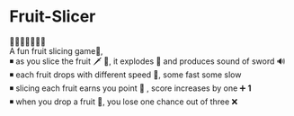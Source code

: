 # Fruit-Slicer
 🍎🍍🍑🍐🍒🍓🍊</br>
A fun fruit slicing game🍉,</br>
◾ as you slice the fruit 🗡 🥑, it explodes 🤺 and produces sound of sword 🔊 </br>
◾ each fruit drops with different speed 🍇, some fast some slow </br>
◾ slicing each fruit earns you point 🥝 , score increases by one ➕ <strong>1</strong> </br>
◾ when you drop a fruit 🥭, you lose one chance out of three ❌
